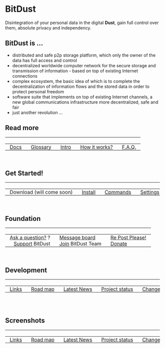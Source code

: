 # BitDust

Disintegration of your personal data in the digital __Dust__, gain full control over them, absolute privacy and independency.


## BitDust is ...
+ distributed and safe p2p storage platform, which only the owner of the data has full access and control
+ decentralized worldwide computer network for the secure storage and transmission of information - based on top of existing Internet connections
+ complex ecosystem, the basic idea of which is to complete the decentralization of information flows and the stored data in order to protect personal freedom
+ software suite that implements on top of existing Internet channels, a new global communications infrastructure more decentralized, safe and fair
+ just another revolution ...


## Read more

<div id=table01 markdown="1">
<style>div#table01 td, th { padding: 0px 15px; white-space: nowrap; } div#table01 td:hover { background-color: #f2f2ff; }</style>

| &nbsp; | &nbsp; | &nbsp; | &nbsp; | &nbsp; |
| ---:   | :---   | :---   | :---   | :---   |
| [Docs](toc.md)    | [Glossary](glossary.md)  | [Intro](intro.md) | [How it works?](principle.md)  | [F.A.Q.](faq.md) |

<br>

</div>


## Get Started!

<div id=table02 markdown="1">
<style>div#table02 td, th { padding: 0px 15px; white-space: nowrap; } div#table02 td:hover { background-color: #f2f2ff; }</style>

| &nbsp; | &nbsp; | &nbsp; | &nbsp; |
| ---:   | :---   | :---   | :---   |
| Download (will come soon)  | [Install](install.md)  | [Cpmmands](cmdline.md) | [Settings](settings.md) |

<br>

</div>

## Foundation

<div id=table03 markdown="1">
<style>div#table03 td, th { padding: 0px 15px; white-space: nowrap; } div#table03 td:hover { background-color: #f2f2ff; }</style>

| &nbsp; | &nbsp; | &nbsp; |
| ---:   | :---   | :---   |
| [Ask a question?](faq.md#ask-question) ? | [Message board](/forum) | [Re Post Please!](social.md) |
| [Support](support.md) BitDust | [Join](join_team.md) BitDust Team | [Donate](donate.md) |

<br>

</div>


## Development

<div id=table04 markdown="1">
<style>
div#table04 td, th { padding: 0px 15px; white-space: nowrap; }
div#table04 td:hover { background-color: #f2f2ff; }
</style>

| &nbsp; | &nbsp; | &nbsp; | &nbsp; | &nbsp; |
| ---:   | :---   | :---   | :---   | :---   |
| [Links](links.md) | [Road map](roadmap.md) | [Latest News](news.md) | [Project status](status.md) | [Change Log](changelog.md) |
<br>
<br>

</div>


## Screenshots

<div id=table05 markdown="1">
<style>
div#table05 td, th { padding: 0px 15px; white-space: nowrap; }
</style>

| &nbsp; | &nbsp; | &nbsp; | &nbsp; | &nbsp; |
| ---:   | :---   | :---   | :---   | :---   |
| [Links](links.md) | [Road map](roadmap.md) | [Latest News](news.md) | [Project status](status.md) | [Change Log](changelog.md) |
<br>
<br>

</div>

